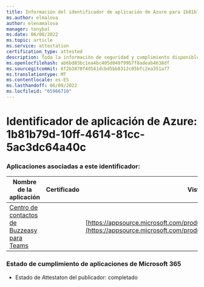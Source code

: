 ```yaml
---
title: Información del identificador de aplicación de Azure para 1b81b79d-10ff-4614-81cc-5ac3dc64a40c
ms.author: elmalova
author: elenamalova
manager: tonybal
ms.date: 06/08/2022
ms.topic: article
ms.service: attestation
certification_type: attested
description: Toda la información de seguridad y cumplimiento disponible para 1b81b79d-10ff-4614-81cc-5ac3dc64a40c.
ms.openlocfilehash: ab6bd83bc1ea4bc405d049f99b7f8adeab4638df
ms.sourcegitcommit: 6f2b3870f4d541dcbd5bb8312c05bfc2ea351a77
ms.translationtype: MT
ms.contentlocale: es-ES
ms.lasthandoff: 06/09/2022
ms.locfileid: "65966710"
---
```

# <a name="azure-app-id-1b81b79d-10ff-4614-81cc-5ac3dc64a40c"></a>Identificador de aplicación de Azure: 1b81b79d-10ff-4614-81cc-5ac3dc64a40c


### <a name="apps-associated-with-this-id"></a>Aplicaciones asociadas a este identificador:
| **Nombre de la aplicación** | **Certificado** | **Vista en AppSource** |
|--------------|---------------|-----------------------|
| [Centro de contactos de Buzzeasy para Teams](../forward/geomant.buzzeasy_teams_contact_center.md) |  | [https://appsource.microsoft.com/product/office/geomant.buzzeasy_teams_contact_center](https://appsource.microsoft.com/product/office/geomant.buzzeasy_teams_contact_center) |

### <a name="microsoft-365-app-compliance-status"></a>Estado de cumplimiento de aplicaciones de Microsoft 365
- Estado de Attestaton del publicador: completado

